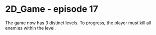 # 2D_Game - episode 17

The game now has 3 distinct levels. To progress, the player must kill all enemies within the level.
